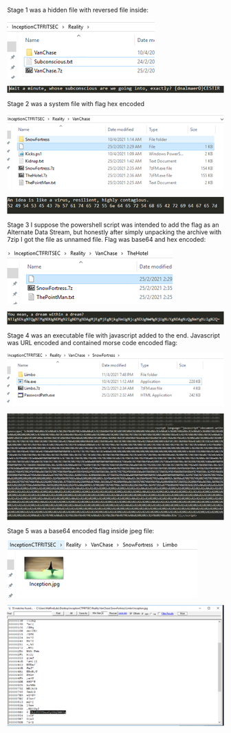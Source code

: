 Stage 1 was a hidden file with reversed file inside:

![stage 1](https://github.com/lasq88/CTF/blob/main/ritsec2021/forensics/dream%201/writeup/stage1.PNG)

![stage 1 flag](https://github.com/lasq88/CTF/blob/main/ritsec2021/forensics/dream%201/writeup/stage1_flag.PNG)

Stage 2 was a system file with flag hex encoded

![stage 2](https://github.com/lasq88/CTF/blob/main/ritsec2021/forensics/dream%201/writeup/stage2.PNG)

![stage 2 flag](https://github.com/lasq88/CTF/blob/main/ritsec2021/forensics/dream%201/writeup/stage2_flag.PNG)

Stage 3 I suppose the powershell script was intended to add the flag as an Alternate Data Stream, but honestly after simply unpacking the archive with 7zip I got the file as unnamed file. Flag was base64 and hex encoded:

![stage 3](https://github.com/lasq88/CTF/blob/main/ritsec2021/forensics/dream%201/writeup/stage3.PNG)

![stage 3 flag](https://github.com/lasq88/CTF/blob/main/ritsec2021/forensics/dream%201/writeup/stage3_flag.PNG)

Stage 4 was an executable file with javascript added to the end. Javascript was URL encoded and contained morse code encoded flag:

![stage 4](https://github.com/lasq88/CTF/blob/main/ritsec2021/forensics/dream%201/writeup/stage4.PNG)

![stage 4 flag](https://github.com/lasq88/CTF/blob/main/ritsec2021/forensics/dream%201/writeup/stage4_flag.PNG)

Stage 5 was a base64 encoded flag inside jpeg file:

![stage 5](https://github.com/lasq88/CTF/blob/main/ritsec2021/forensics/dream%201/writeup/stage5.PNG)

![stage 5 flag](https://github.com/lasq88/CTF/blob/main/ritsec2021/forensics/dream%201/writeup/stage5_flag.PNG)
